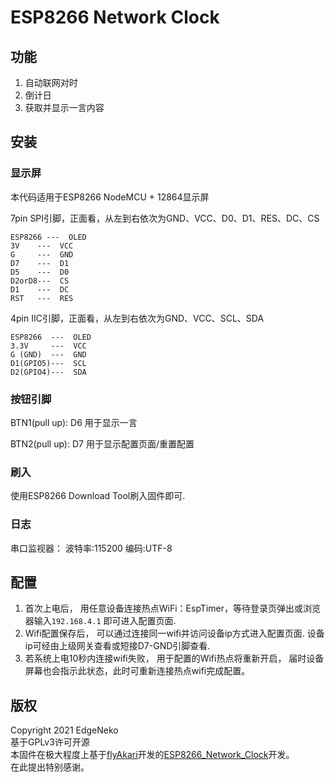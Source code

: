 # ESP8266 Network Clock

## 功能

 1. 自动联网对时
 2. 倒计日
 3. 获取并显示一言内容

## 安装

### 显示屏

本代码适用于ESP8266 NodeMCU + 12864显示屏

7pin SPI引脚，正面看，从左到右依次为GND、VCC、D0、D1、RES、DC、CS

```
ESP8266 ---  OLED
3V    ---  VCC
G     ---  GND
D7    ---  D1
D5    ---  D0
D2orD8---  CS
D1    ---  DC
RST   ---  RES
```

4pin IIC引脚，正面看，从左到右依次为GND、VCC、SCL、SDA

```
ESP8266  ---  OLED
3.3V     ---  VCC
G (GND)  ---  GND
D1(GPIO5)---  SCL
D2(GPIO4)---  SDA
```

### 按钮引脚

BTN1(pull up): D6 用于显示一言

BTN2(pull up): D7 用于显示配置页面/重置配置

### 刷入

使用ESP8266 Download Tool刷入固件即可.

### 日志

串口监视器： 波特率:115200 编码:UTF-8

## 配置

1. 首次上电后， 用任意设备连接热点WiFi：EspTimer，等待登录页弹出或浏览器输入`192.168.4.1` 即可进入配置页面.
2. Wifi配置保存后， 可以通过连接同一wifi并访问设备ip方式进入配置页面. 设备ip可经由上级网关查看或短接D7-GND引脚查看.
3. 若系统上电10秒内连接wifi失败， 用于配置的Wifi热点将重新开启， 届时设备屏幕也会指示此状态，此时可重新连接热点wifi完成配置。

## 版权
Copyright 2021 EdgeNeko  
基于GPLv3许可开源  
本固件在极大程度上基于[flyAkari](https://github.com/flyAkari)开发的[ESP8266_Network_Clock](https://github.com/flyAkariESP8266_Network_Clock)开发。  
在此提出特别感谢。  
